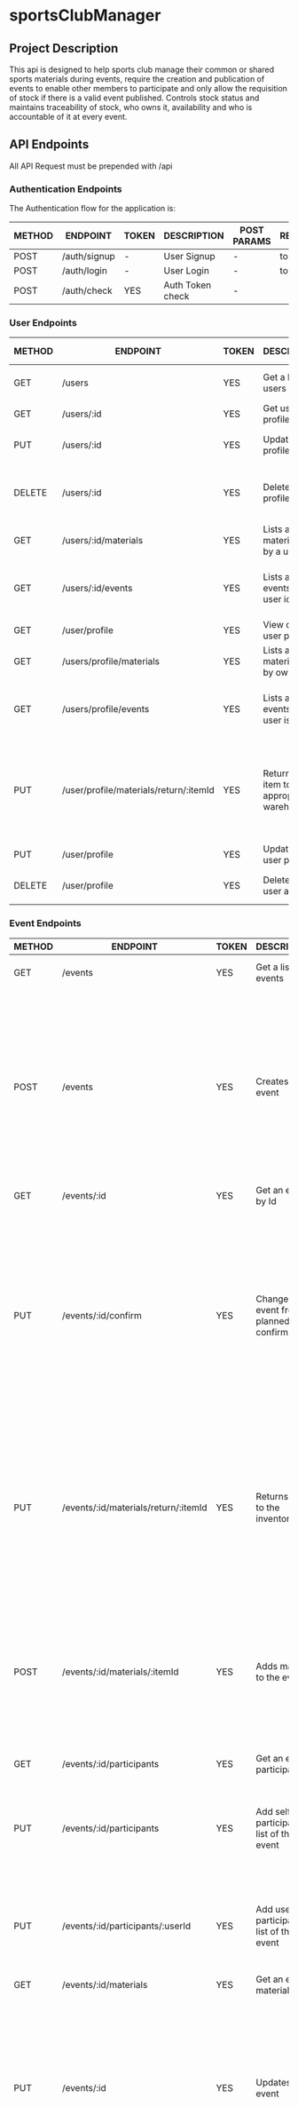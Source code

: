 # sportsClubManager

## Project Description

This api is designed to help sports club manage their common or shared sports materials during events, require the creation and publication of events to enable other members to participate and only allow the requisition of stock if there is a valid event published. Controls stock status and maintains traceability of stock, who owns it, availability and who is accountable of it at every event.

## API Endpoints

All API Request must be prepended with /api


### Authentication Endpoints

The Authentication flow for the application is:

METHOD | ENDPOINT         | TOKEN | DESCRIPTION              | POST PARAMS                                     | RETURNS
-------|------------------|-------|--------------------------|-------------------------------------------------|--------------------
POST   | /auth/signup     | -     | User Signup              | -                                               | token
POST   | /auth/login      | -     | User Login               | -                                               | token
POST   | /auth/check      | YES   | Auth Token check         | -                                               |

### User Endpoints

METHOD | ENDPOINT         | TOKEN | DESCRIPTION              | POST PARAMS                                     | RETURNS
-------|------------------|-------|--------------------------|-------------------------------------------------|--------------------
GET    | /users           | YES   | Get a list of users      | query: search string                            | List of matching users
GET    | /users/:id       | YES   | Get user profile         | userid                                          | full user profile
PUT    | /users/:id       | YES   | Update user profile      | userid, required role: admin                    | Updated user data
DELETE | /users/:id       | YES   | Deletes user profile     | userid, admin user's password, required role: admin | User deletion confirmation
GET    | /users/:id/materials | YES | Lists all materials held by a user | users.id, query: search string      | List of user material
GET    | /users/:id/events | YES | Lists all events where user id is in | users.id, query: search string       | List of user events by search string, default: all
GET    | /user/profile    | YES   | View own user profile    | -                                               | full user profile
GET    | /users/profile/materials | YES | Lists all materials held by own | query: search string               | List of own user material
GET    | /users/profile/events | YES | Lists all events where user is in | query: search string                | List of own user events by search string, default: all
PUT    | /user/profile/materials/return/:itemId | YES | Returns an item to the appropriate warehouse | warehouseId, eventId, quantity | returns appropriate quantity on user's profile and send params to event return method
PUT    | /user/profile    | YES   | Update own user profile  | -                                               | Updated user data
DELETE | /user/profile    | YES   | Deletes own user account | password                                        | User deletion confirmation

### Event Endpoints

METHOD | ENDPOINT         | TOKEN | DESCRIPTION              | POST PARAMS                                     | RETURNS
-------|------------------|-------|--------------------------|-------------------------------------------------|--------------------
GET    | /events          | YES   | Get a list of events     | query: search string                            | List of matching events
POST   | /events          | YES   | Creates a new event      | -   role: admin or member                       | Confirmation of event creation, creates entry in stocksLedger to modify stock availability, modifies items to reflect stock availability, modifies users to reflect items held.
GET    | /events/:id      | YES   | Get an event by Id       | events.id                                       | full details of the event
PUT    | /events/:id/confirm | YES | Changes event from planned to confirmed | role: admin or organizer        | If requirements are met, sets event to confirmed, set status of all materials to "in use", updates users' profiles with status "in use" in the appropriate materials, and discounts stocks from warehouses.
PUT    | /events/:id/materials/return/:itemId  | YES | Returns stock to the inventory  | Can only be done when event is not in status "planned" | If succeeded, marks item as returned in the event, updates users' profiles accordingly (removing quantity or the whole item from the materials list) and updates warehouse.
POST   | /events/:id/materials/:itemId  | YES | Adds material to the event | usedBy, qtyBooked, warehouseId, itemId | Can only be done when event is "planned", adds material to event profile and updates users' profiles accordingly. Does not update inventory.
GET    | /events/:id/participants | YES   | Get an event participant list | events.id, query: search string    | full details of the event
PUT    | /events/:id/participants | YES   | Add self to participants list of the event | events.id    | Adds the current logged in user to the participants list if it is not the organizer or doesn't already exist.
PUT    | /events/:id/participants/:userId | YES   | Add userId to participants list of the event | events.id, user.id    | Adds the found user to the participants list if it is not the organizer or doesn't already exist.
GET    | /events/:id/materials    | YES   | Get an event materials list   | events.id, query: search string    | full details of the event
PUT    | /events/:id      | YES   | Updates an event         | events.id, role: admin or events.organizer.id   | Updated event data, creates entry in stocksLedger to modify stock availability, modifies items to reflect stock availability, modifies users to reflect items held.
DELETE | /events/:id      | YES   | Deletes event            | events.id, role: admin or events.organizer.id   | Event deletion confirmation

- Creation, modification or deletion of events is only available for users with role member or admin.
- Member users can only modify or delete their own events

### Location Endpoints

METHOD | ENDPOINT         | TOKEN | DESCRIPTION              | POST PARAMS                                     | RETURNS
-------|------------------|-------|--------------------------|-------------------------------------------------|--------------------
GET    | /locations       | YES   | Get a list of locations  | query: search string                            | List of matching locations
POST   | /locations       | YES   | Creates a new location   | - role: admin                                   | Confirmation of location creation
GET    | /locations/:id   | YES   | Get a location by Id     | locations.id                                    | full details of the location
PUT    | /locations/:id   | YES   | Updates a location       | locations.id, role: admin                       | Updated location data
DELETE | /locations/:id   | YES   | Deletes location         | locations.id, role: admin                       | Location deletion confirmation

- Creation, modification or deletion of locations is only available to admin users

### Warehouse Endpoints

METHOD | ENDPOINT         | TOKEN | DESCRIPTION              | POST PARAMS                                     | RETURNS
-------|------------------|-------|--------------------------|-------------------------------------------------|--------------------
GET    | /warehouses      | YES   | Get a list of warehouses | query: search string                            | List of matching warehouses
POST   | /warehouses      | YES   | Creates a new warehouse  | - role: admin                                   | Confirmation of warehouse creation
GET    | /warehouses/:id  | YES   | Get a warehouse by Id    | warehouses.id                                   | full details of the warehouse
PUT    | /warehouses/:id  | YES   | Updates a warehouse      | warehouses.id, role: admin                      | Updated warehouse data
DELETE | /warehouses/:id  | YES   | Deletes location         | locationss.id, role: admin                      | warehouse deletion confirmation
POST   | /warehouses/:id/items/:itemid | YES | Adds stock to the warehouse | items.id, role: admin             | item and quantity added, creates an entry in stocksLedger adding available quantity, modifies item in items collection to add qtyAvailable.

- All warehouse endpoints are available to admin user only

### Items Endpoints

METHOD | ENDPOINT         | TOKEN | DESCRIPTION              | POST PARAMS                                     | RETURNS
-------|------------------|-------|--------------------------|-------------------------------------------------|--------------------
GET    | /items           | YES   | Get a list of items      | query: search string                            | List of matching items
POST   | /items           | YES   | Creates a new item       | - role: admin                                   | Confirmation of item creation
GET    | /items/:id       | YES   | Get an item by Id        | item.id                                         | full details of the item
PUT    | /items/:id       | YES   | Updates an item          | item.id, role: admin                            | Updated item data
DELETE | /items/:id       | YES   | Deletes item             | item.id, role: admin                            | item deletion confirmation

### Incidents Endpoints

METHOD | ENDPOINT         | TOKEN | DESCRIPTION              | POST PARAMS                                     | RETURNS
-------|------------------|-------|--------------------------|-------------------------------------------------|--------------------
GET    | /incidents       | YES   | Get a list of incidents  | query: search string                            | List of matching incidents
POST   | /incidents       | YES   | Creates a new incident   | - role: admin                                   | Confirmation of incident creation, posts new entry in stocksLedger, substracts available stock and adds defect stock.
GET    | /incidents/:id   | YES   | Get an incident by Id    | incidents.id                                    | full details of the incident
PUT    | /incidents/:id   | YES   | Updates an incident      | incidents.id, role: admin                       | Updated incident data, posts new entry in stocksLedger when status changes. If Restored, add available quantity and removes defect quantity. If Retired, only removes defect quantity.
DELETE | /incidents/:id   | YES   | Deletes incident         | incidents.id, role: admin                       | incident deletion confirmation, posts new entry in stocksLedger, removes defect stock and adds available stock.
